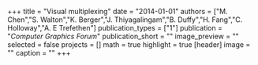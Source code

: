 +++
title = "Visual multiplexing"
date = "2014-01-01"
authors = ["M. Chen","S. Walton","K. Berger","J. Thiyagalingam","B. Duffy","H. Fang","C. Holloway","A. E Trefethen"]
publication_types = ["1"]
publication = "_Computer Graphics Forum_"
publication_short = ""
image_preview = ""
selected = false
projects = []
math = true
highlight = true
[header]
image = ""
caption = ""
+++

